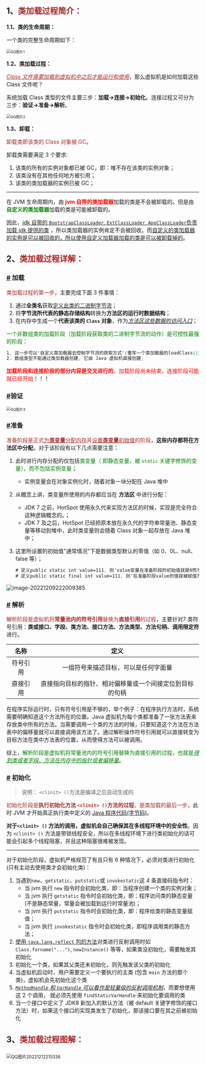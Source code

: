 ## 1、<span style="color:brown">类加载过程简介：</span>

**1.1、类的生命周期：**

一个类的完整生命周期如下：

<img src="https://raw.githubusercontent.com/root-bine/image/main/Typora-image/ClassLoading01.png" alt="QQ图片1" style="zoom: 67%;" />

**1.2、类加载过程：**

<span style="color:brown"><u>*Class 文件需要加载到虚拟机中之后才能运行和使用*</u></span>，那么虚拟机是如何加载这些 Class 文件呢？

系统加载 Class 类型的文件主要三步：**加载->连接->初始化**。连接过程又可分为三步：**验证->准备->解析**。

<img src="https://raw.githubusercontent.com/root-bine/image/main/Typora-image/ClassLoading02.png" alt="QQ图片2" style="zoom:67%;" />

**1.3、卸载：**

<span style="color:brown">卸载类即该类的 Class 对象被 GC</span>。

卸载类需要满足 3 个要求:

1. 该类的所有的实例对象都已被 GC，即：堆不存在该类的实例对象；
2. 该类没有在其他任何地方被引用；
3. 该类的类加载器的实例已被 GC；

---

在 JVM 生命周期内，由 <span style="color:red">**jvm 自带的类加载器**</span>加载的类是不会被卸载的。但是由 <span style="color:green">**自定义的类加载器**</span>加载的类是可能被卸载的。

因此，<u>jdk 自带的 `BootstrapClassLoader`, `ExtClassLoader`, `AppClassLoader`负责加载 jdk 提供的类</u> ，所以类加载器的实例肯定不会被回收。而<u>自定义的类加载器的实例是可以被回收的，所以使用自定义加载器加载的类是可以被卸载掉的</u>。



## 2、<span style="color:brown">类加载过程详解：</span>

### [#](#加载) 加载

<span style="color:brown">类加载过程的第一步</span>，主要完成下面 3 件事情：

1. 通过**全类名**获取<u>定义此类的二进制字节流</u>；
2. 将**字节流所代表的静态存储结构**转换为**方法区的运行时数据结构**；
3. 在内存中生成一个**代表该类的 `Class` 对象**，作为<u>*方法区这些数据的访问入口*</u>；

<span style="color:green">一个非数组类的加载阶段（加载阶段获取类的二进制字节流的动作）是可控性最强的阶段</span>：

```scss
1. 这一步可以'自定义类加载器去控制字节流的获取方式'(重写一个类加载器的loadClass()方法);
2. 数组类型不能通过类加载器创建, 它由 Java 虚拟机直接创建;
```

<span style="color:red">**加载阶段和连接阶段的部分内容是交叉进行的**，加载阶段尚未结束，连接阶段可能就已经开始</span>！！！

### [#](#验证)验证

<img src="https://raw.githubusercontent.com/root-bine/image/main/Typora-image/ClassLoading03.png" alt="QQ图片3" style="zoom:67%;" />

### [#](#准备)准备

<span style="color:brown">准备阶段是正式<u>为**类变量**分配内存</u>并<u>设置**类变量**初始值</u>的阶段</span>，**这些内存都将在方法区中分配**。对于该阶段有以下几点需要注意：

1. 此时进行内存分配的仅包括<span style="color:green">类变量（ 即静态变量，被 `static` 关键字修饰的变量），而不包括实例变量</span>；

   - 实例变量会在对象实例化时，随着对象一块分配在 Java 堆中

2. 从概念上讲，类变量所使用的内存都应当在 **方法区** 中进行分配：

   - JDK 7 之前，HotSpot 使用永久代来实现方法区的时候，实现是完全符合这种逻辑概念的。；
   - JDK 7 及之后，HotSpot 已经把原本放在永久代的字符串常量池、静态变量等移动到堆中，此时类变量则会随着 Class 对象一起存放在 Java 堆中；

3. 这里所设置的初始值"通常情况"下是数据类型默认的零值（如 0、0L、null、false 等）；

   ```scss
   # 定义public static int value=111, 则'value变量在准备阶段的初始值就是0而不是 111'(初始化阶段才会赋值)
   # 定义public static final int value=111, 则'在准备阶段value的值就被赋值为 111'
   ```

![image-20221209222009385](https://raw.githubusercontent.com/root-bine/image/main/Typora-image/ClassLoading04.png)

### [#](#解析) 解析

<span style="color:brown">解析阶段是虚拟机将**常量池内的符号引用**替换为**直接引用**的过程</span>，主要针对7 类符号引用：**类或接口、字段、类方法、接口方法、方法类型、方法句柄、调用限定符**进行。

|   名称   |                           定义                           |
| :------: | :------------------------------------------------------: |
| 符号引用 |           一组符号来描述目标，可以是任何字面量           |
| 直接引用 | 直接指向目标的指针、相对偏移量或一个间接定位到目标的句柄 |

在程序实际运行时，只有符号引用是不够的，举个例子：在程序执行方法时，系统需要明确知道这个方法所在的位置。Java 虚拟机为每个类都准备了一张方法表来存放类中所有的方法。当需要调用一个类的方法的时候，只要知道这个方法在方法表中的偏移量就可以直接调用该方法了。通过解析操作符号引用就可以直接转变为目标方法在类中方法表的位置，从而使得方法可以被调用。

综上，<span style="color:green">解析阶段是虚拟机将常量池内的符号引用替换为直接引用的过程，也就是<u>*得到类或者字段、方法在内存中的指针或者偏移量*</u></span>。

### [#](#初始化) 初始化

> 说明： `<clinit> ()`方法是编译之后自动生成的

<span style="color:brown">初始化阶段是**执行初始化方法 `<clinit> ()`方法的过程**，是类加载的最后一步</span>，此时 JVM 才开始真正执行类中定义的 <u>Java 程序代码(字节码)</u>。

**对于`<clinit> ()` 方法的调用，虚拟机会自己确保其在多线程环境中的安全性**。因为 `<clinit> ()` 方法是带锁线程安全，所以在多线程环境下进行类初始化的话可能会引起多个线程阻塞，并且这种阻塞很难被发现。

---

对于初始化阶段，虚拟机严格规范了有且只有 6 种情况下，必须对类进行初始化(只有主动去使用类才会初始化类)：

1. 当遇到`new`、`getstatic`、`putstatic`或 `invokestatic`这 4 条直接码指令时：
   - 当 jvm 执行 `new` 指令时会初始化类，即：当程序创建一个类的实例对象；
   - 当 jvm 执行 `getstatic` 指令时会初始化类，即：程序访问类的静态变量(不是静态常量，常量会被加载到运行时常量池)；
   - 当 jvm 执行 `putstatic` 指令时会初始化类，即：程序给类的静态变量赋值；
   - 当 jvm 执行 `invokestatic` 指令时会初始化类，即程序调用类的静态方法；
2. <u>使用 `java.lang.reflect` 包的方法</u>对类进行反射调用时如 `Class.forname("...")`, `newInstance()` 等等，如果类没初始化，需要触发其初始化
3. 初始化一个类，如果其父类还未初始化，则先触发该父类的初始化
4. 当虚拟机启动时，用户需要定义一个要执行的主类 (包含 `main` 方法的那个类)，虚拟机会先初始化这个类
5. <u>*`MethodHandle` 和 `VarHandle` 可以看作是轻量级的反射调用机制*</u>，而要想使用这 2 个调用， 就必须先使用 `findStaticVarHandle` 来初始化要调用的类
6. 当一个接口中定义了 JDK8 新加入的默认方法（被 default 关键字修饰的接口方法）时，如果这个接口的实现类发生了初始化，那该接口要在其之前被初始化



## 3、<span style="color:brown">类加载过程图解：</span>

### <!--图中红色部分, 可以是我们自定义实现的类加载器来进行加载-->

<img src="https://raw.githubusercontent.com/root-bine/image/main/Typora-image/ClassLoading05.png" alt="QQ图片20221212215336" style="zoom:80%;" />


